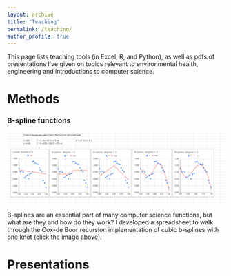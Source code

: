 ```yaml
---
layout: archive
title: "Teaching"
permalink: /teaching/
author_profile: true
---
```


This page lists teaching tools (in Excel, R, and Python), as well as pdfs of presentations I've given on topics relevant to environmental health, engineering and introductions to computer science.

Methods
======

### B-spline functions

[![B-spline functions](/images/Bspline_thumb.png)](https://docs.google.com/spreadsheets/d/1E8ozpvn5O1euQtNcaiMLqa-QP4Q_PBpoAX7TgeKYCkU/edit?usp=sharing)

B-splines are an essential part of many computer science functions, but what are they and how do they work? I developed a spreadsheet to walk through the Cox-de Boor recursion implementation of cubic b-splines with one knot (click the image above).


Presentations
======
